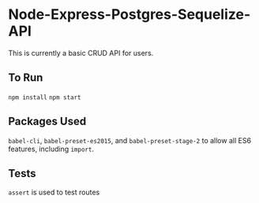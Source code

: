 # Node-Express-Postgres-Sequelize-API

This is currently a basic CRUD API for users.  

## To Run

`npm install`
`npm start`

## Packages Used

`babel-cli`, `babel-preset-es2015`, and `babel-preset-stage-2` to allow all ES6 features, including `import`.

## Tests

`assert` is used to test routes

